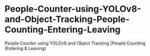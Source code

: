 # People-Counter-using-YOLOv8-and-Object-Tracking-People-Counting-Entering-Leaving
People Counter using YOLOv8 and Object Tracking |People Counting (Entering &amp; Leaving)
